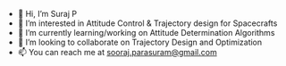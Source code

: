 - 👋 Hi, I’m Suraj P
- 👀 I’m interested in Attitude Control & Trajectory design for Spacecrafts
- 🌱 I’m currently learning/working on Attitude Determination Algorithms
- 💞️ I’m looking to collaborate on Trajectory Design and Optimization
- 📫 You can reach me at sooraj.parasuram@gmail.com

<!---
su101195/su101195 is a ✨ special ✨ repository because its `README.md` (this file) appears on your GitHub profile.
You can click the Preview link to take a look at your changes.
--->

